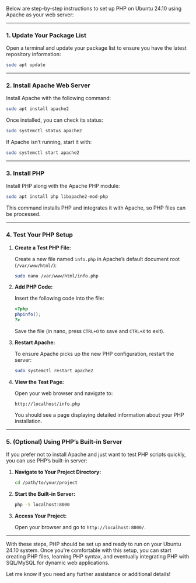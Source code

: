 Below are step-by-step instructions to set up PHP on Ubuntu 24.10 using Apache as your web server:

---

### **1. Update Your Package List**

Open a terminal and update your package list to ensure you have the latest repository information:

```bash
sudo apt update
```

---

### **2. Install Apache Web Server**

Install Apache with the following command:

```bash
sudo apt install apache2
```

Once installed, you can check its status:

```bash
sudo systemctl status apache2
```

If Apache isn’t running, start it with:

```bash
sudo systemctl start apache2
```

---

### **3. Install PHP**

Install PHP along with the Apache PHP module:

```bash
sudo apt install php libapache2-mod-php
```

This command installs PHP and integrates it with Apache, so PHP files can be processed.

---

### **4. Test Your PHP Setup**

1. **Create a Test PHP File:**
    
    Create a new file named `info.php` in Apache’s default document root (`/var/www/html/`):
    
    ```bash
    sudo nano /var/www/html/info.php
    ```
    
2. **Add PHP Code:**
    
    Insert the following code into the file:
    
    ```php
    <?php
    phpinfo();
    ?>
    ```
    
    Save the file (in nano, press `CTRL+O` to save and `CTRL+X` to exit).
    
3. **Restart Apache:**
    
    To ensure Apache picks up the new PHP configuration, restart the server:
    
    ```bash
    sudo systemctl restart apache2
    ```
    
4. **View the Test Page:**
    
    Open your web browser and navigate to:
    
    ```
    http://localhost/info.php
    ```
    
    You should see a page displaying detailed information about your PHP installation.
    

---

### **5. (Optional) Using PHP’s Built-in Server**

If you prefer not to install Apache and just want to test PHP scripts quickly, you can use PHP’s built-in server:

1. **Navigate to Your Project Directory:**
    
    ```bash
    cd /path/to/your/project
    ```
    
2. **Start the Built-in Server:**
    
    ```bash
    php -S localhost:8000
    ```
    
3. **Access Your Project:**
    
    Open your browser and go to `http://localhost:8000/`.
    

---

With these steps, PHP should be set up and ready to run on your Ubuntu 24.10 system. Once you're comfortable with this setup, you can start creating PHP files, learning PHP syntax, and eventually integrating PHP with SQL/MySQL for dynamic web applications.

Let me know if you need any further assistance or additional details!